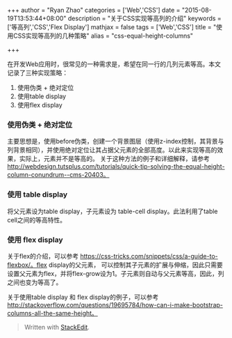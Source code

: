 +++
author = "Ryan Zhao"
categories = ['Web','CSS']
date = "2015-08-19T13:53:44+08:00"
description = "关于CSS实现等高列的介绍"
keywords = ['等高列','CSS','Flex Display']
mathjax = false
tags = ['Web','CSS']
title = "使用CSS实现等高列的几种策略"
alias = "css-equal-height-columns"

+++


在开发Web应用时，很常见的一种需求是，希望在同一行的几列元素等高。本文记录了三种实现策略：

 1. 使用伪类 + 绝对定位
 2. 使用table display
 3. 使用flex display
 
<!--more-->

### 使用伪类 + 绝对定位
主要思想是，使用before伪类，创建一个背景图层（使用z-index控制，其背景与列背景相同），并使用绝对定位让其占据父元素的全部高度。以此来实现等高的效果，实际上，元素并不是等高的。
关于这种方法的例子和详细解释，请参考 http://webdesign.tutsplus.com/tutorials/quick-tip-solving-the-equal-height-column-conundrum--cms-20403。

### 使用 table display

将父元素设为table display，子元素设为 table-cell display。此法利用了table cell之间的等高特性。

### 使用 flex display

关于flex的介绍，可以参考 https://css-tricks.com/snippets/css/a-guide-to-flexbox/。flex display的父元素， 可以控制其子元素的扩展与伸缩，因此只需要设置父元素为flex，并将flex-grow设为1。子元素则自动与父元素等高，因此，列之间也变为等高了。

关于使用table display 和 flex display的例子，可以参考 http://stackoverflow.com/questions/19695784/how-can-i-make-bootstrap-columns-all-the-same-height。

> Written with [StackEdit](https://stackedit.io/).

